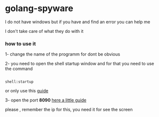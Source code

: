 <h1> golang-spyware</h1>
I do not have windows but if you have and find an error you can help me




I don't take care of what they do with it
<h3>how to use it </h3>
1- change the name of the programm for dont be obvious 

2- you need to open the shell startup window and for that you need to use the command 

```batch

shell:startup

```
or only use this [guide](https://support.microsoft.com/en-us/windows/add-an-app-to-run-automatically-at-startup-in-windows-10-150da165-dcd9-7230-517b-cf3c295d89dd)

3- open the port **8090** [here a little guide](https://www.tomshardware.com/news/how-to-open-firewall-ports-in-windows-10,36451.html)

please , remember the ip for this, you need it for see the screen

